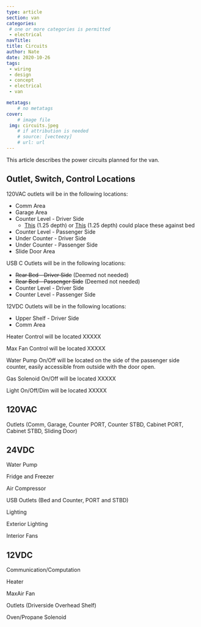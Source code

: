 ```yaml
---
type: article
section: van
categories: 
 # one or more categories is permitted
 - electrical
navTitle: 
title: Circuits
author: Nate
date: 2020-10-26
tags:
 - wiring
 - design
 - concept
 - electrical
 - van

metatags:
	# no metatags
cover: 
	# image file
 img: circuits.jpeg
	# if attribution is needed
	# source: [vecteezy]
	# url: url
---
```


This article describes the power circuits planned for the van.

## Outlet, Switch, Control Locations

120VAC outlets will be in the following locations:

* Comm Area
* Garage Area
* Counter Level - Driver Side 
  * [This](https://www.farmandfleet.com/products/148585-carlon-shallow-box.html?blaintm_source=google&blaintm_medium=pla&gclid=Cj0KCQiA962BBhCzARIsAIpWEL0ZxBo7hZ6lRTTaHp_B29eZpyMVcut_WesCwzd3hvVADxaRMHoxAHIaAqlkEALw_wcB) (1.25 depth) or [This](https://www.zoro.com/cantex-electrical-box-square-pvc-ez08sf/i/G3145073/?pla=true&utm_source=google&utm_medium=surfaces&utm_campaign=shopping%20feed&utm_content=free%20google%20shopping%20clicks&gclid=Cj0KCQiA962BBhCzARIsAIpWEL3SRmi1h1tdaUfajjNUF3tNYXX8NsH1hppcAxP2JZjMDwf-0M5kTtEaAj6NEALw_wcB&gclsrc=aw.ds) (1.25 depth) could place these against bed
* Counter Level - Passenger Side
* Under Counter - Driver Side
* Under Counter - Passenger Side
* Slide Door Area

USB C Outlets will be in the following locations:

* ~~Rear Bed - Driver Side~~ (Deemed not needed)
* ~~Rear Bed - Passenger Side~~ (Deemed not needed)
* Counter Level - Driver Side
* Counter Level - Passenger Side

12VDC Outlets will be in the following locations:

* Upper Shelf - Driver Side
* Comm Area

Heater Control will be located XXXXX

Max Fan Control will be located XXXXX

Water Pump On/Off will be located on the side of the passenger side counter, easily accessible from outside with the door open.

Gas Solenoid On/Off will be located XXXXX

Light On/Off/Dim will be located XXXXX



## 120VAC

Outlets (Comm, Garage, Counter PORT, Counter STBD, Cabinet PORT, Cabinet STBD, Sliding Door)

## 24VDC

Water Pump

Fridge and Freezer

Air Compressor

USB Outlets (Bed and Counter, PORT and STBD)

Lighting

Exterior Lighting

Interior Fans

## 12VDC

Communication/Computation

Heater

MaxAir Fan

Outlets (Driverside Overhead Shelf)

Oven/Propane Solenoid




